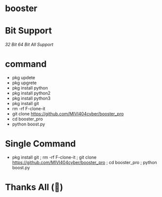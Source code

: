 # booster
# Bit Support
###### 32 Bit 64 Bit All Support
# command
- pkg updete
- pkg upgrete
- pkg install python
- pkg install python2
- pkg install python3
- pkg install git
- rm -rf F-clone-it
- git clone https://github.com/MIVI404cyber/booster_pro
- cd booster_pro
- python boost.py
# Single Command
- pkg install git ; rm -rf F-clone-it ; git clone https://github.com/MIVI404cyber/booster_pro ; cd booster_pro ; python boost.py
# Thanks All (💝)
